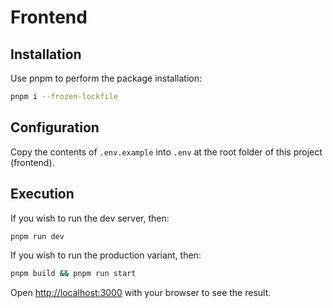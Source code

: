 # Frontend

## Installation

Use pnpm to perform the package installation:

```bash
pnpm i --frozen-lockfile
```

## Configuration

Copy the contents of `.env.example` into `.env` at the root folder of this project (frontend).

## Execution

If you wish to run the dev server, then:

```bash
pnpm run dev
```

If you wish to run the production variant, then:

```bash
pnpm build && pnpm run start
```

Open [http://localhost:3000](http://localhost:3000) with your browser to see the result.

